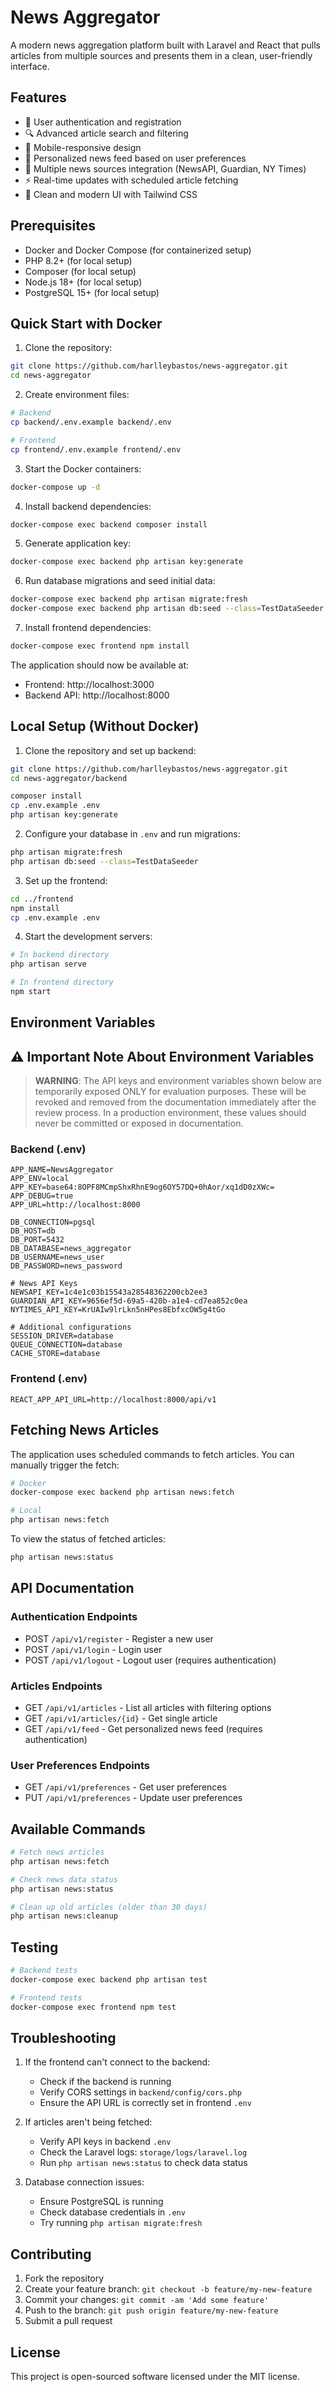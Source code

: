 # News Aggregator

A modern news aggregation platform built with Laravel and React that pulls articles from multiple sources and presents them in a clean, user-friendly interface.

## Features

- 🔐 User authentication and registration
- 🔍 Advanced article search and filtering
- 📱 Mobile-responsive design
- 🎯 Personalized news feed based on user preferences
- 📰 Multiple news sources integration (NewsAPI, Guardian, NY Times)
- ⚡ Real-time updates with scheduled article fetching
- 🎨 Clean and modern UI with Tailwind CSS

## Prerequisites

- Docker and Docker Compose (for containerized setup)
- PHP 8.2+ (for local setup)
- Composer (for local setup)
- Node.js 18+ (for local setup)
- PostgreSQL 15+ (for local setup)

## Quick Start with Docker

1. Clone the repository:
```bash
git clone https://github.com/harlleybastos/news-aggregator.git
cd news-aggregator
```

2. Create environment files:
```bash
# Backend
cp backend/.env.example backend/.env

# Frontend
cp frontend/.env.example frontend/.env
```

3. Start the Docker containers:
```bash
docker-compose up -d
```

4. Install backend dependencies:
```bash
docker-compose exec backend composer install
```

5. Generate application key:
```bash
docker-compose exec backend php artisan key:generate
```

6. Run database migrations and seed initial data:
```bash
docker-compose exec backend php artisan migrate:fresh
docker-compose exec backend php artisan db:seed --class=TestDataSeeder
```

7. Install frontend dependencies:
```bash
docker-compose exec frontend npm install
```

The application should now be available at:
- Frontend: http://localhost:3000
- Backend API: http://localhost:8000

## Local Setup (Without Docker)

1. Clone the repository and set up backend:
```bash
git clone https://github.com/harlleybastos/news-aggregator.git
cd news-aggregator/backend

composer install
cp .env.example .env
php artisan key:generate
```

2. Configure your database in `.env` and run migrations:
```bash
php artisan migrate:fresh
php artisan db:seed --class=TestDataSeeder
```

3. Set up the frontend:
```bash
cd ../frontend
npm install
cp .env.example .env
```

4. Start the development servers:
```bash
# In backend directory
php artisan serve

# In frontend directory
npm start
```

## Environment Variables

## ⚠️ Important Note About Environment Variables

> **WARNING**: The API keys and environment variables shown below are temporarily exposed ONLY for evaluation purposes. These will be revoked and removed from the documentation immediately after the review process. In a production environment, these values should never be committed or exposed in documentation.


### Backend (.env)
```env
APP_NAME=NewsAggregator
APP_ENV=local
APP_KEY=base64:8OPF8MCmpShxRhnE9og6OY57DQ+0hAor/xq1dD0zXWc=
APP_DEBUG=true
APP_URL=http://localhost:8000

DB_CONNECTION=pgsql
DB_HOST=db
DB_PORT=5432
DB_DATABASE=news_aggregator
DB_USERNAME=news_user
DB_PASSWORD=news_password

# News API Keys
NEWSAPI_KEY=1c4e1c03b15543a28548362200cb2ee3
GUARDIAN_API_KEY=9656ef5d-69a5-420b-a1e4-cd7ea852c0ea
NYTIMES_API_KEY=KrUAIw9lrLkn5nHPes8EbfxcOW5g4tGo

# Additional configurations
SESSION_DRIVER=database
QUEUE_CONNECTION=database
CACHE_STORE=database
```

### Frontend (.env)
```env
REACT_APP_API_URL=http://localhost:8000/api/v1
```

## Fetching News Articles

The application uses scheduled commands to fetch articles. You can manually trigger the fetch:

```bash
# Docker
docker-compose exec backend php artisan news:fetch

# Local
php artisan news:fetch
```

To view the status of fetched articles:
```bash
php artisan news:status
```

## API Documentation

### Authentication Endpoints

- POST `/api/v1/register` - Register a new user
- POST `/api/v1/login` - Login user
- POST `/api/v1/logout` - Logout user (requires authentication)

### Articles Endpoints

- GET `/api/v1/articles` - List all articles with filtering options
- GET `/api/v1/articles/{id}` - Get single article
- GET `/api/v1/feed` - Get personalized news feed (requires authentication)

### User Preferences Endpoints

- GET `/api/v1/preferences` - Get user preferences
- PUT `/api/v1/preferences` - Update user preferences

## Available Commands

```bash
# Fetch news articles
php artisan news:fetch

# Check news data status
php artisan news:status

# Clean up old articles (older than 30 days)
php artisan news:cleanup
```

## Testing

```bash
# Backend tests
docker-compose exec backend php artisan test

# Frontend tests
docker-compose exec frontend npm test
```

## Troubleshooting

1. If the frontend can't connect to the backend:
   - Check if the backend is running
   - Verify CORS settings in `backend/config/cors.php`
   - Ensure the API URL is correctly set in frontend `.env`

2. If articles aren't being fetched:
   - Verify API keys in backend `.env`
   - Check the Laravel logs: `storage/logs/laravel.log`
   - Run `php artisan news:status` to check data status

3. Database connection issues:
   - Ensure PostgreSQL is running
   - Check database credentials in `.env`
   - Try running `php artisan migrate:fresh`

## Contributing

1. Fork the repository
2. Create your feature branch: `git checkout -b feature/my-new-feature`
3. Commit your changes: `git commit -am 'Add some feature'`
4. Push to the branch: `git push origin feature/my-new-feature`
5. Submit a pull request

## License

This project is open-sourced software licensed under the MIT license.